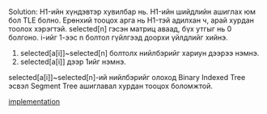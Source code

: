 Solution: H1-ийн хүндэвтэр хувилбар нь. 
H1-ийн шийдлийн ашиглах юм бол TLE болно. 
Ерөнхий тооцох арга нь H1-тэй адилхан ч, арай хурдан тоолох хэрэгтэй. 
selected[n] гэсэн матриц аваад, бүх утгыг нь 0 болгоно. 
i-ийг 1-ээс n болтол гүйлгээд доорхи үйлдлийг хийнэ. 
1. selected[a[i]]~selected[n] болтолх нийлбэрийг хариун дээрээ нэмнэ.
2. selected[a[i]] дээр 1ийг нэмнэ.
   
selected[a[i]]~selected[n]-ий нийлбэрийг олоход Binary Indexed Tree эсвэл Segment Tree ашиглавал хурдан тооцох боломжтой.

[implementation](https://codeforces.com/contest/1676/submission/156703498)